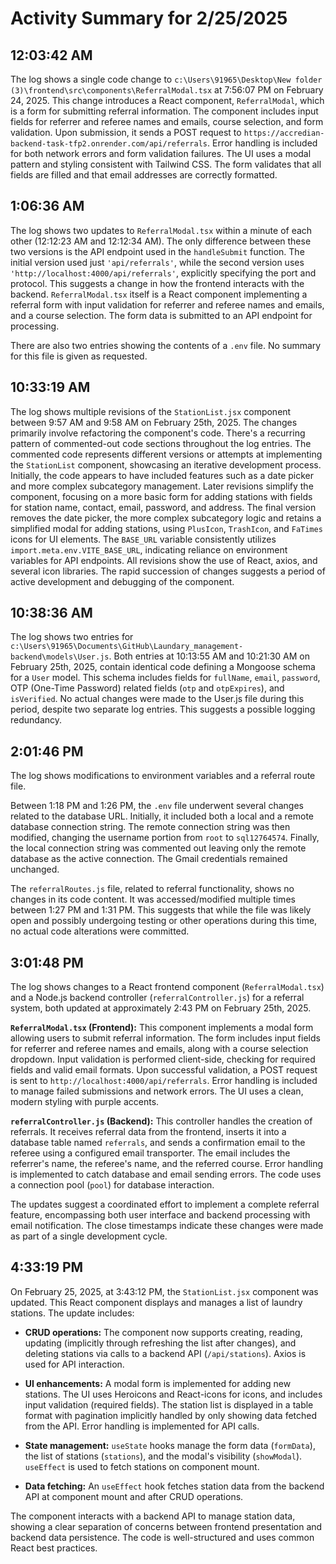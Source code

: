 # Activity Summary for 2/25/2025

## 12:03:42 AM
The log shows a single code change to `c:\Users\91965\Desktop\New folder (3)\frontend\src\components\ReferralModal.tsx` at 7:56:07 PM on February 24, 2025.  This change introduces a React component, `ReferralModal`, which is a form for submitting referral information.  The component includes input fields for referrer and referee names and emails, course selection, and form validation.  Upon submission, it sends a POST request to `https://accredian-backend-task-tfp2.onrender.com/api/referrals`.  Error handling is included for both network errors and form validation failures. The UI uses a modal pattern and styling consistent with Tailwind CSS.  The form validates that all fields are filled and that email addresses are correctly formatted.


## 1:06:36 AM
The log shows two updates to `ReferralModal.tsx` within a minute of each other (12:12:23 AM and 12:12:34 AM).  The only difference between these two versions is the API endpoint used in the `handleSubmit` function. The initial version used just `'api/referrals'`, while the second version uses `'http://localhost:4000/api/referrals'`, explicitly specifying the port and protocol. This suggests a change in how the frontend interacts with the backend.  `ReferralModal.tsx` itself is a React component implementing a referral form with input validation for referrer and referee names and emails, and a course selection. The form data is submitted to an API endpoint for processing.


There are also two entries showing the contents of a `.env` file.  No summary for this file is given as requested.


## 10:33:19 AM
The log shows multiple revisions of the `StationList.jsx` component between 9:57 AM and 9:58 AM on February 25th, 2025.  The changes primarily involve refactoring the component's code.  There's a recurring pattern of commented-out code sections throughout the log entries.  The commented code represents different versions or attempts at implementing the `StationList` component, showcasing an iterative development process.  Initially, the code appears to have included features such as a date picker and more complex subcategory management.  Later revisions simplify the component, focusing on a more basic form for adding stations with fields for station name, contact, email, password, and address. The final version removes the date picker,  the more complex subcategory logic and retains a simplified modal for adding stations, using `PlusIcon`, `TrashIcon`, and `FaTimes` icons for UI elements.  The `BASE_URL` variable consistently utilizes `import.meta.env.VITE_BASE_URL`, indicating reliance on environment variables for API endpoints.  All revisions show the use of React, axios, and several icon libraries.  The rapid succession of changes suggests a period of active development and debugging of the component.


## 10:38:36 AM
The log shows two entries for `c:\Users\91965\Documents\GitHub\Laundary_management-backend\models\User.js`.  Both entries at 10:13:55 AM and 10:21:30 AM on February 25th, 2025, contain identical code defining a Mongoose schema for a `User` model.  This schema includes fields for `fullName`, `email`, `password`, OTP (One-Time Password) related fields (`otp` and `otpExpires`), and `isVerified`.  No actual changes were made to the User.js file during this period, despite two separate log entries.  This suggests a possible logging redundancy.


## 2:01:46 PM
The log shows modifications to environment variables and a referral route file.

Between 1:18 PM and 1:26 PM, the `.env` file underwent several changes related to the database URL.  Initially, it included both a local and a remote database connection string. The remote connection string was then modified, changing the username portion from `root` to `sql12764574`. Finally, the local connection string was commented out leaving only the remote database as the active connection. The Gmail credentials remained unchanged.


The `referralRoutes.js` file, related to referral functionality, shows no changes in its code content. It was accessed/modified multiple times between 1:27 PM and 1:31 PM. This suggests that  while the file was likely open and possibly undergoing testing or other operations during this time, no actual code alterations were committed.


## 3:01:48 PM
The log shows changes to a React frontend component (`ReferralModal.tsx`) and a Node.js backend controller (`referralController.js`) for a referral system, both updated at approximately 2:43 PM on February 25th, 2025.

**`ReferralModal.tsx` (Frontend):** This component implements a modal form allowing users to submit referral information.  The form includes input fields for referrer and referee names and emails, along with a course selection dropdown.  Input validation is performed client-side, checking for required fields and valid email formats. Upon successful validation, a POST request is sent to `http://localhost:4000/api/referrals`.  Error handling is included to manage failed submissions and network errors. The UI uses a clean, modern styling with purple accents.

**`referralController.js` (Backend):** This controller handles the creation of referrals. It receives referral data from the frontend, inserts it into a database table named `referrals`, and sends a confirmation email to the referee using a configured email transporter. The email includes the referrer's name, the referee's name, and the referred course.  Error handling is implemented to catch database and email sending errors.  The code uses a connection pool (`pool`) for database interaction.

The updates suggest a coordinated effort to implement a complete referral feature, encompassing both user interface and backend processing with email notification.  The close timestamps indicate these changes were made as part of a single development cycle.


## 4:33:19 PM
On February 25, 2025, at 3:43:12 PM, the `StationList.jsx` component was updated.  This React component displays and manages a list of laundry stations.  The update includes:

* **CRUD operations:** The component now supports creating, reading, updating (implicitly through refreshing the list after changes), and deleting stations via calls to a backend API (`/api/stations`).  Axios is used for API interaction.

* **UI enhancements:** A modal form is implemented for adding new stations.  The UI uses Heroicons and React-icons for icons, and includes input validation (required fields).  The station list is displayed in a table format with pagination implicitly handled by only showing data fetched from the API. Error handling is implemented for API calls.

* **State management:**  `useState` hooks manage the form data (`formData`), the list of stations (`stations`), and the modal's visibility (`showModal`). `useEffect` is used to fetch stations on component mount.

* **Data fetching:** An `useEffect` hook fetches station data from the backend API at component mount and after CRUD operations.

The component interacts with a backend API to manage station data, showing a clear separation of concerns between frontend presentation and backend data persistence.  The code is well-structured and uses common React best practices.

